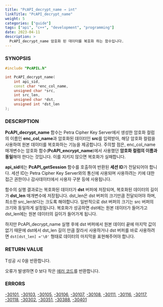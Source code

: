 ```yaml
---
title: "PcAPI_decrypt_name → int"
linkTitle: "PcAPI_decrypt_name"
weight: 5
categories: ["guide"]
tags: ["api", "c++", "development", "programming"]
date: 2023-04-11
description: >
  PcAPI_decrypt_name 암호화 된 데이터를 복호화 하는 함수입니다. 
---
```


### SYNOPSIS
```cpp
#include "PcAPIL.h"

int PcAPI_decrypt_name(
    int api_sid,
    const char *enc_col_name,
    unsigned char *src,
    int src_len,
    unsigned char *dst,
    unsigned int *dst_len
);
```


### DESCRIPTION
**PcAPI_decrypt_name** 함수는 Petra Cipher Key Server에서 생성한 암호화 컬럼의 이름인 **enc_col_name**과 암호화된 데이터인 **src**를 입력받아, 해당 암호화 컬럼을 사용하여 원본 데이터를 복호화하는 기능을 제공합니다. 주의할 점은, enc_col_name 매개변수는 암호화 함수(**PcAPI_encrypt_name**)에서 사용했던 **암호화 컬럼의 이름과 동일**해야 한다는 것입니다. 이를 지키지 않으면 복호화가 실패합니다.

**api_sid**에는 **PcAPI_getSession** 함수를 호출하여 반환된 **세션 ID**가 전달되어야 합니다. 세션 ID는 Petra Cipher Key Server와의 통신에 사용되며 사용하려는 키에 대한 접근 권한이나 감사데이터에서 사용자 구분 등에 사용됩니다.

함수의 실행 결과로는 복호화된 데이터가 **dst** 버퍼에 저장되며, 복호화된 데이터의 길이가 **dst_len** 매개변수에 저장됩니다. dst_len은 dst 버퍼의 크기만큼 전달되어야 하며, 최소한 src_len보다는 크도록 해야합니다. 일반적으로 dst 버퍼의 크기는 src 버퍼의 크기와 동일하게 설정됩니다.
복호화가 성공하면 dst에는 원본 데이터가 들어가고 dst_len에는 원본 데이터의 길이가 들어가게 됩니다.

하지만 PcAPI_decrypt_name 실행 후에 dst 버퍼에서 원본 데이터 끝에 마지막 값이 없기 때문에 dst에서 dst_len 길이 만큼 잘라서 사용하거나 dst 버퍼를 바로 사용하려면 `dst[dst_len] ='\0'` 형태로 데이터의 마지막을 표현해주어야 합니다.


### RETURN VALUE
T성공 시 0을 반환합니다. 

오류가 발생하면 0 보다 작은 [에러 코드](../../../error-codes)를 반환합니다. 

### ERRORS
[-30101](../../../error-codes/#-30101), [-30103](../../../error-codes/#-30103), [-30105](../../../error-codes/#-30105), [-30106](../../../error-codes/#-30106), [-30107](../../../error-codes/#-30107), [-30108](../../../error-codes/#-30108), [-30111](../../../error-codes/#-30111), [-30116](../../../error-codes/#-30116), [-30117](../../../error-codes/#-30117), [-30118](../../../error-codes/#-30118), [-30302](../../../error-codes/#-30302), [-30351](../../../error-codes/#-30351), [-30388](../../../error-codes/#-30388), [-30401](../../../error-codes/#-30401)

